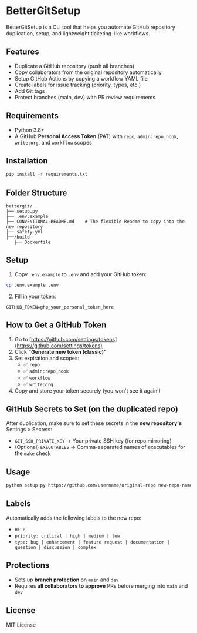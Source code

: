 # BetterGitSetup

BetterGitSetup is a CLI tool that helps you automate GitHub repository duplication, setup, and lightweight ticketing-like workflows.

## Features
- Duplicate a GitHub repository (push all branches)
- Copy collaborators from the original repository automatically
- Setup GitHub Actions by copying a workflow YAML file
- Create labels for issue tracking (priority, types, etc.)
- Add Git tags
- Protect branches (main, dev) with PR review requirements

## Requirements
- Python 3.8+
- A GitHub **Personal Access Token** (PAT) with `repo`, `admin:repo_hook`, `write:org`, and `workflow` scopes

## Installation
```bash
pip install -r requirements.txt
```

## Folder Structure
```
bettergit/
├── setup.py
├── .env.example
├── CONVENTIONAL-README.md    # The flexible Readme to copy into the new repository
├── safety.yml
├──/build
   ├── Dockerfile
```

## Setup
1. Copy `.env.example` to `.env` and add your GitHub token:
```bash
cp .env.example .env
```

2. Fill in your token:
```
GITHUB_TOKEN=ghp_your_personal_token_here
```

## How to Get a GitHub Token
1. Go to [https://github.com/settings/tokens](https://github.com/settings/tokens)
2. Click **"Generate new token (classic)"**
3. Set expiration and scopes:
   - ✅ `repo`
   - ✅ `admin:repo_hook`
   - ✅ `workflow`
   - ✅ `write:org`
4. Copy and store your token securely (you won't see it again!)

## GitHub Secrets to Set (on the duplicated repo)
After duplication, make sure to set these secrets in the **new repository's** Settings > Secrets:
- `GIT_SSH_PRIVATE_KEY` → Your private SSH key (for repo mirroring)
- (Optional) `EXECUTABLES` → Comma-separated names of executables for the `make` check

## Usage
```bash
python setup.py https://github.com/username/original-repo new-repo-name
```

## Labels
Automatically adds the following labels to the new repo:
- `HELP`
- `priority: critical | high | medium | low`
- `type: bug | enhancement | feature request | documentation | question | discussion | complex`

## Protections
- Sets up **branch protection** on `main` and `dev`
- Requires **all collaborators to approve** PRs before merging into `main` and `dev`

## License
MIT License
